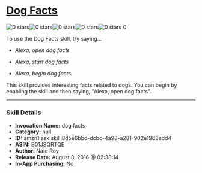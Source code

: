 # [Dog Facts](http://alexa.amazon.com/#skills/amzn1.ask.skill.8d5e6bbd-dcbc-4a98-a281-902e1963add4)
![0 stars](../../images/ic_star_border_black_18dp_1x.png)![0 stars](../../images/ic_star_border_black_18dp_1x.png)![0 stars](../../images/ic_star_border_black_18dp_1x.png)![0 stars](../../images/ic_star_border_black_18dp_1x.png)![0 stars](../../images/ic_star_border_black_18dp_1x.png) 0

To use the Dog Facts skill, try saying...

* *Alexa, open dog facts*

* *Alexa, start dog facts*

* *Alexa, begin dog facts*

This skill provides interesting facts related to dogs.  You can begin by enabling the skill and then saying, "Alexa, open dog facts".

***

### Skill Details

* **Invocation Name:** dog facts
* **Category:** null
* **ID:** amzn1.ask.skill.8d5e6bbd-dcbc-4a98-a281-902e1963add4
* **ASIN:** B01JSQRTQE
* **Author:** Nate Roy
* **Release Date:** August 8, 2016 @ 02:38:14
* **In-App Purchasing:** No
